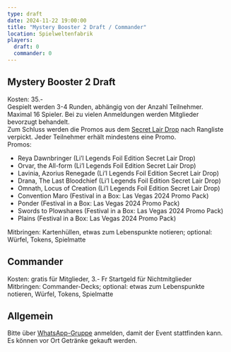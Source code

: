 ```yaml
---
type: draft
date: 2024-11-22 19:00:00
title: "Mystery Booster 2 Draft / Commander"
location: Spielweltenfabrik
players:
  draft: 0
  commander: 0
---
```

## Mystery Booster 2 Draft
Kosten: 35.- \
Gespielt werden 3-4 Runden, abhängig von der Anzahl Teilnehmer. \
Maximal 16 Spieler. Bei zu vielen Anmeldungen werden Mitglieder bevorzugt behandelt. \
Zum Schluss werden die Promos aus dem [Secret Lair Drop](https://secretlair.wizards.com/us/en/product/1016799/festival-in-a-box-las-vegas-2024) nach Rangliste verpickt.
Jeder Teilnehmer erhält mindestens eine Promo. \
Promos:
- Reya Dawnbringer (Li’l Legends Foil Edition Secret Lair Drop)
- Orvar, the All-form (Li’l Legends Foil Edition Secret Lair Drop)
- Lavinia, Azorius Renegade (Li’l Legends Foil Edition Secret Lair Drop)
- Drana, The Last Bloodchief (Li’l Legends Foil Edition Secret Lair Drop)
- Omnath, Locus of Creation (Li’l Legends Foil Edition Secret Lair Drop)
- Convention Maro (Festival in a Box: Las Vegas 2024 Promo Pack)
- Ponder (Festival in a Box: Las Vegas 2024 Promo Pack)
- Swords to Plowshares (Festival in a Box: Las Vegas 2024 Promo Pack)
- Plains (Festival in a Box: Las Vegas 2024 Promo Pack)

Mitbringen: Kartenhüllen, etwas zum Lebenspunkte notieren; optional: Würfel, Tokens, Spielmatte

## Commander
Kosten: gratis für Mitglieder, 3.- Fr Startgeld für Nichtmitglieder \
Mitbringen: Commander-Decks; optional: etwas zum Lebenspunkte notieren, Würfel, Tokens, Spielmatte

## Allgemein
Bitte über [WhatsApp-Gruppe](https://chat.whatsapp.com/HQ7IINFrZB63esDNRqsIUw) anmelden, damit der Event stattfinden kann. \
Es können vor Ort Getränke gekauft werden.
